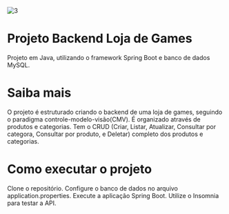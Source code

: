 ![3](https://github.com/saraalb/proj-lojadegames/assets/89718750/23d8b018-21bb-4af5-992f-1911e097695d)

# Projeto Backend Loja de Games
Projeto em Java, utilizando o framework Spring Boot e banco de dados MySQL.

# Saiba mais
O projeto é estruturado criando o backend de uma loja de games, seguindo o paradigma controle-modelo-visão(CMV). 
É organizado através de produtos e categorias.
Tem o CRUD (Criar, Listar, Atualizar, Consultar por categora, Consultar por produto, e Deletar) completo dos produtos e categorias.

# Como executar o projeto
Clone o repositório.
Configure o banco de dados no arquivo application.properties.
Execute a aplicação Spring Boot.
Utilize o Insomnia para testar a API.
